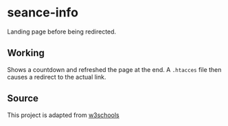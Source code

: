 # seance-info
Landing page before being redirected.

## Working
Shows a countdown and refreshed the page at the end.
A `.htacces` file then causes a redirect to the actual link.

## Source
This project is adapted from [w3schools](https://www.w3schools.com/howto/howto_js_countdown.asp)

